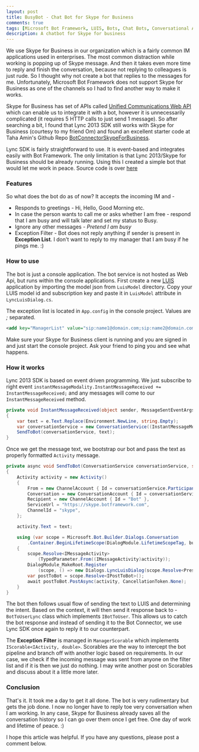 ```yaml
---
layout: post
title: BusyBot - Chat Bot for Skype for Business
comments: true
tags: [Microsoft Bot Framework, LUIS, Bots, Chat Bots, Conversational Apps, Skype For Business, Lync]
description: A chatbot for Skype for business
---
```


We use Skype for Business in our organization which is a fairly common IM applications used in enterprises. The most common distraction while working is popping up of Skype message. And then it takes even more time to reply and finish the conversation, because not replying to colleagues is just rude. So I thought why not create a bot that replies to the messages for me. Unfortunately, Microsoft Bot Framework does not support Skype for Business as one of the channels so I had to find another way to make it works.


Skype for Business has set of APIs called [Unified Communications Web API](https://msdn.microsoft.com/en-us/skype/ucwa/unifiedcommunicationswebapi2_0) which can enable us to integrate it with a bot, however it is unnecessarily complicated (it requires 5 HTTP calls to just send 1 message). So after searching a bit, I found that Lync 2013 SDK still works with Skype for Business (courtesy to my friend Om) and found an excellent starter code at Taha Amin's Github Repo [BotConnectorSkypeForBusiness](https://github.com/tahazayed/BotConnectorSkypeForBusiness).


Lync SDK is fairly straightforward to use. It is event-based and integrates easily with Bot Framework. The only limitation is that Lync 2013/Skype for Business should be already running. Using this I created a simple bot that would let me work in peace. Source code is over [here](https://github.com/ankitbko/SkypeForBusinessBot)

### Features

So what does the bot do as of now? It accepts the incoming IM and -

* Responds to greetings - Hi, Hello, Good Morning etc.
* In case the person wants to call me or asks whether I am free - respond that I am busy and will talk later and set my status to Busy.
* Ignore any other messages - *Pretend I am busy*
* Exception Filter - Bot does not reply anything if sender is present in **Exception List**. I don't want to reply to my manager that I am busy if he pings me. :)

### How to use

The bot is just a console application. The bot service is not hosted as Web Api, but runs within the console applications. 
First create a new [LUIS](https://www.luis.ai/) application by importing the model json from `LuisModel` directory. Copy your LUIS model id and subscription key and paste it in `LuisModel` attribute in `LyncLuisDialog.cs`.  


The exception list is located in `App.config` in the console project. Values are *;* separated. 

```xml
<add key="ManagerList" value="sip:name1@domain.com;sip:name2@domain.com"/>
```

Make sure your Skype for Business client is running and you are signed in and just start the console project. Ask your friend to ping you and see what happens.


### How it works

Lync 2013 SDK is based on event driven programming. We just subscribe to right event `instantMessageModality.InstantMessageReceived += InstantMessageReceived;` and any messages will come to our `InstantMessageReceived` method.

```csharp
private void InstantMessageReceived(object sender, MessageSentEventArgs e)
{
    var text = e.Text.Replace(Environment.NewLine, string.Empty);
    var conversationService = new ConversationService((InstantMessageModality)sender);
    SendToBot(conversationService, text);
}
```

Once we get the message text, we bootstrap our bot and pass the text as properly formatted `Activity` message.

```csharp
private async void SendToBot(ConversationService conversationService, string text)
{
    Activity activity = new Activity()
    {
        From = new ChannelAccount { Id = conversationService.ParticipantId, Name = conversationService.ParticipantName },
        Conversation = new ConversationAccount { Id = conversationService.ConversationId },
        Recipient = new ChannelAccount { Id = "Bot" },
        ServiceUrl = "https://skype.botframework.com",
        ChannelId = "skype",
    };

    activity.Text = text;

    using (var scope = Microsoft.Bot.Builder.Dialogs.Conversation
        .Container.BeginLifetimeScope(DialogModule.LifetimeScopeTag, builder => Configure(builder, conversationService)))
    {
        scope.Resolve<IMessageActivity>
            (TypedParameter.From((IMessageActivity)activity));
        DialogModule_MakeRoot.Register
            (scope, () => new Dialogs.LyncLuisDialog(scope.Resolve<PresenceService>()));
        var postToBot = scope.Resolve<IPostToBot>();
        await postToBot.PostAsync(activity, CancellationToken.None);
    }
}
```

The bot then follows usual flow of sending the text to LUIS and determining the intent. Based on the context, it will then send it response back to - `BotToUserLync` class which implements `IBotToUser`. This allows us to catch the bot response and instead of sending it to the Bot Connector, we use Lync SDK once again to reply it to our counterpart.

The **Exception Filter** is managed in `ManagerScorable` which implements `IScorable<IActivity, double>`. Scorables are the way to intercept the bot pipeline and branch off with another logic based on requirements. In our case, we check if the incoming message was sent from anyone on the filter list and if it is then we just do nothing. I may write another post on Scorables and discuss about it a little more later.


### Conclusion

That's it. It took me a day to get it all done. The bot is very rudimentary but gets the job done. I now no longer have to reply toe very conversation when I am working. In any case, Skype for Business already saves all the conversation history so I can go over them once I get free. One day of work and lifetime of peace. :)


I hope this article was helpful. If you have any questions, please post a comment below.